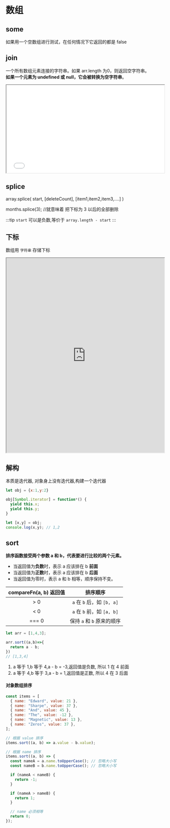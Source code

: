 # 数组

## some
如果用一个空数组进行测试，在任何情况下它返回的都是 false

## join
一个所有数组元素连接的字符串。如果 arr.length 为0，则返回空字符串。  
**如果一个元素为 undefined 或 null，它会被转换为空字符串**。


<iframe
  height="280"
  width="100%"
  frameborder="1"
  src="//unpkg.com/javascript-playgrounds@^1.0.0/public/index.html?#data=%7B%22code%22%3A%22var%20a%20%3D%20%5B'Wind'%2C%20'Rain'%2C%20'Fire'%2Cundefined%2C'12'%5D%3B%5Cn%20%20a%20%3D%20a.join()%3Bconsole.log(a)%22%7D"
></iframe>

## splice

array.splice( start, [deleteCount], [item1,item2,item3,....] )

months.splice(3); //就意味着 把下标为 3 以后的全部删除

:::tip
  `start` 可以是负数,等价于 `array.length - start`
:::

## 下标
数组用 `字符串` 存储下标
<iframe 
  height="620"
  width="100%"
  frameborder="1"
  src="https://unpkg.com/javascript-playgrounds@1.2.3/public/index.html#data=%7B%22code%22%3A%22let%20a%20%3D%20new%20Array()%3B%5Cna%5B0%5D%20%3D%201%3B%5Cna%5B%5C%220%5C%22%5D%20%3D%202%3B%5Cna%5B0%5D%2B%2B%3B%5Cn%5Cnconsole.log(a%5B0%5D)%3B%5Cnconsole.log(a%5B%5C%220%5C%22%5D)%3B%5Cn%5Cnlet%20arr%20%3D%5B0%2C1%2C2%5D%3B%5Cn%5Cn%5Cnlet%20obj%20%3D%20%5B%5D%3B%5Cnlet%20key%20%3D%20%7Ba%3A1%7D%3B%5Cnobj%5Bkey%5D%20%3D%20%5C%22value%5C%22%3B%5Cn%5Cnconsole.log(obj%5B%5C%22%5Bobject%20Object%5D%5C%22%5D%20)%5Cn%5Cnlet%20a1%20%3D%20%5B1%2C2%2C3%5D%3B%5Cn%5Cnfor(let%20k%20in%20a1)%7B%5Cn%20%20console.log(typeof%20k)%5Cn%7D%5Cn%22%7D">
</iframe>

## 解构
<blue>本质是迭代器,</blue> 对象身上没有迭代器,构建一个迭代器

```js 
let obj = {x:1,y:2}

obj[Symbol.iterator] = function*() {
  yield this.x;
  yield this.y;
}

let [x,y] = obj;
console.log(x,y); // 1,2
```

## sort
**排序函数接受两个参数 a 和 b，代表要进行比较的两个元素。**

- 当返回值为**负数**时，表示 a 应该排在 b **前面**
- 当返回值为**正数**时，表示 a 应该排在 b **后面**
- 当返回值为零时，表示 a 和 b 相等，顺序保持不变。

| compareFn(a, b) 返回值 | 排序顺序 |
| :---: | :---: |
| > 0 | `a` 在 `b` 后，如 `[b, a]` |
| < 0 | `a` 在 `b` 前，如 `[a, b]` |
| === 0 | 保持 `a` 和 `b` 原来的顺序 |



```js
let arr = [1,4,3];

arr.sort((a,b)=>{
  return a - b;
})
// [1,3,4]
```
1. a 等于 1,b 等于 4,a - b = -3,返回值是负数, 所以 1 在 4 前面
2. a 等于 4,b 等于 3,a - b = 1,返回值是正数, 所以 4 在 3 后面

#### 对象数组排序
```js
const items = [
  { name: "Edward", value: 21 },
  { name: "Sharpe", value: 37 },
  { name: "And", value: 45 },
  { name: "The", value: -12 },
  { name: "Magnetic", value: 13 },
  { name: "Zeros", value: 37 },
];

// 根据 value 排序
items.sort((a, b) => a.value - b.value);

// 根据 name 排序
items.sort((a, b) => {
  const nameA = a.name.toUpperCase(); // 忽略大小写
  const nameB = b.name.toUpperCase(); // 忽略大小写

  if (nameA < nameB) {
    return -1;
  }

  if (nameA > nameB) {
    return 1;
  }

  // name 必须相等
  return 0;
});

```
